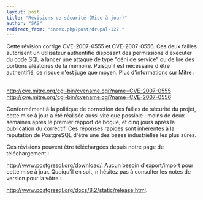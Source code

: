 ```yaml
---
layout: post
title: "Révisions de sécurité (Mise à jour)"
author: "SAS"
redirect_from: "index.php?post/drupal-127 "
---
```




<p>Cette révision corrige CVE-2007-0555 et CVE-2007-0556. Ces deux failles autorisent un utilisateur authentifié disposant des permissions d'exécuter du code SQL à lancer une attaque de type "déni de service" ou de lire des portions aléatoires de la mémoire. Puisqu'il est nécessaire d'être authentifié, ce risque n'est jugé que moyen. Plus d'informations sur Mitre&nbsp;:

<br /><a href="http://cve.mitre.org/cgi-bin/cvename.cgi?name=CVE-2007-0555">http://cve.mitre.org/cgi-bin/cvename.cgi?name=CVE-2007-0555</a><br /><a href="http://cve.mitre.org/cgi-bin/cvename.cgi?name=CVE-2007-0556">http://cve.mitre.org/cgi-bin/cvename.cgi?name=CVE-2007-0556</a>

</p>

<p>Conformément à la politique de correction des failles de sécurité du projet, cette mise à jour a été réalisée aussi vite que possible&nbsp;: moins de deux semaines après le premier rapport de bogue, et cinq jours après la publication du correctif. Ces réponses rapides sont inhérentes à la réputation de PostgreSQL d'être une des bases industrielles les plus sûres.</p>

<p>Ces révisions peuvent être téléchargées depuis notre page de téléchargement&nbsp;:

<a href="http://www.postgresql.org/download/" target="_blank">http://www.postgresql.org/download/</a>. Aucun besoin d'export/import pour cette mise à jour. Quoiqu'il en soit, n'hésitez pas à consulter les notes de version pour la vôtre&nbsp;:

<a href="http://www.postgresql.org/docs/8.2/static/release.html" target="_blank">http://www.postgresql.org/docs/8.2/static/release.html</a>.</p>